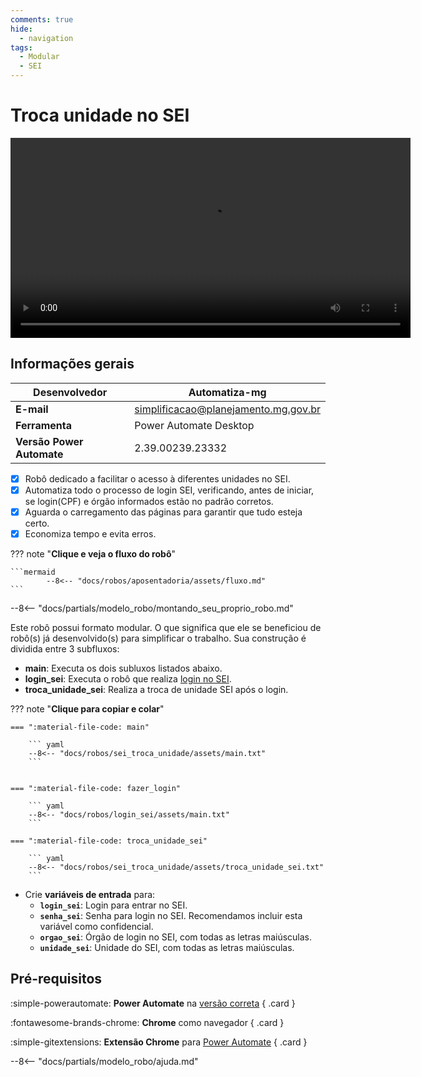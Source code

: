 ```yaml
---
comments: true
hide:
  - navigation
tags:
  - Modular
  - SEI
---
```


# Troca unidade no SEI

<video width="640"  controls>
    <source src="#" type="video/mp4">
</video>

## Informações gerais

| **Desenvolvedor**| Automatiza-mg  |
| ----------- | ------------------------------------ |
| **E-mail**       | simplificacao@planejamento.mg.gov.br|
| **Ferramenta**    | Power Automate Desktop |
| **Versão Power Automate**    | 2.39.00239.23332 |

- [x] Robô dedicado a facilitar o acesso à diferentes unidades no SEI.
- [x] Automatiza todo o processo de login SEI, verificando, antes de iniciar, se login(CPF) e órgão informados estão no padrão corretos.
- [x] Aguarda o carregamento das páginas para garantir que tudo esteja certo.
- [x] Economiza tempo e evita erros.

??? note "**Clique e veja o fluxo do robô**"

    ```mermaid
            --8<-- "docs/robos/aposentadoria/assets/fluxo.md"
    ```



--8<-- "docs/partials/modelo_robo/montando_seu_proprio_robo.md"

Este robô possui formato modular.
O que significa que ele se beneficiou de robô(s) já desenvolvido(s) para simplificar o trabalho.
Sua construção é dividida entre 3 subfluxos:

- **main**: Executa os dois subluxos listados abaixo.
- **login_sei**: Executa o robô que realiza [login no SEI](../login_sei/index.md).
- **troca_unidade_sei**: Realiza a troca de unidade SEI após o login.


??? note "**Clique para copiar e colar**"

    === ":material-file-code: main"

        ``` yaml
        --8<-- "docs/robos/sei_troca_unidade/assets/main.txt"
        ```


    === ":material-file-code: fazer_login"

        ``` yaml
        --8<-- "docs/robos/login_sei/assets/main.txt"
        ```

    === ":material-file-code: troca_unidade_sei"

        ``` yaml
        --8<-- "docs/robos/sei_troca_unidade/assets/troca_unidade_sei.txt"
        ```

- Crie **variáveis de entrada** para:
    - **`login_sei`**: Login para entrar no SEI.
    - **`senha_sei`**: Senha para login no SEI. Recomendamos incluir esta variável como confidencial.
    - **`orgao_sei`**: Órgão de login no SEI, com todas as letras maiúsculas.
    - **`unidade_sei`**: Unidade do SEI, com todas as letras maiúsculas. 


## Pré-requisitos

<div class="grid" markdown>

:simple-powerautomate: __Power Automate__ na [versão correta](#informacoes-gerais)
{ .card }

:fontawesome-brands-chrome: __Chrome__ como navegador
{ .card }

:simple-gitextensions:  __Extensão Chrome__ para [Power Automate](https://chromewebstore.google.com/detail/microsoft-power-automate/ljglajjnnkapghbckkcmodicjhacbfhk)
{ .card }

</div>

--8<-- "docs/partials/modelo_robo/ajuda.md"
